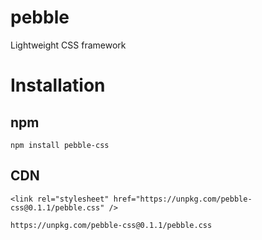 # pebble
Lightweight CSS framework

# Installation

## npm
`npm install pebble-css`

## CDN
`<link rel="stylesheet" href="https://unpkg.com/pebble-css@0.1.1/pebble.css" />`

`https://unpkg.com/pebble-css@0.1.1/pebble.css`
